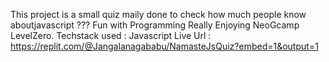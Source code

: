 This project is a small quiz  maily done to check how much people know aboutjavascript ??? Fun with Programming Really Enjoying NeoGcamp LevelZero.
Techstack used : Javascript
Live Url : https://replit.com/@Jangalanagababu/NamasteJsQuiz?embed=1&output=1

